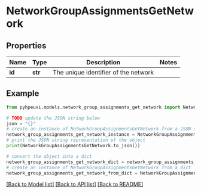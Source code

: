 # NetworkGroupAssignmentsGetNetwork


## Properties

Name | Type | Description | Notes
------------ | ------------- | ------------- | -------------
**id** | **str** | The unique identifier of the network | 

## Example

```python
from pyhpeuxi.models.network_group_assignments_get_network import NetworkGroupAssignmentsGetNetwork

# TODO update the JSON string below
json = "{}"
# create an instance of NetworkGroupAssignmentsGetNetwork from a JSON string
network_group_assignments_get_network_instance = NetworkGroupAssignmentsGetNetwork.from_json(json)
# print the JSON string representation of the object
print(NetworkGroupAssignmentsGetNetwork.to_json())

# convert the object into a dict
network_group_assignments_get_network_dict = network_group_assignments_get_network_instance.to_dict()
# create an instance of NetworkGroupAssignmentsGetNetwork from a dict
network_group_assignments_get_network_from_dict = NetworkGroupAssignmentsGetNetwork.from_dict(network_group_assignments_get_network_dict)
```
[[Back to Model list]](../README.md#documentation-for-models) [[Back to API list]](../README.md#documentation-for-api-endpoints) [[Back to README]](../README.md)


